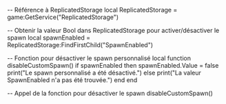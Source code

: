 -- Référence à ReplicatedStorage
local ReplicatedStorage = game:GetService("ReplicatedStorage")

-- Obtenir la valeur Bool dans ReplicatedStorage pour activer/désactiver le spawn
local spawnEnabled = ReplicatedStorage:FindFirstChild("SpawnEnabled")

-- Fonction pour désactiver le spawn personnalisé
local function disableCustomSpawn()
    if spawnEnabled then
        spawnEnabled.Value = false
        print("Le spawn personnalisé a été désactivé.")
    else
        print("La valeur SpawnEnabled n'a pas été trouvée.")
    end
end

-- Appel de la fonction pour désactiver le spawn
disableCustomSpawn()
